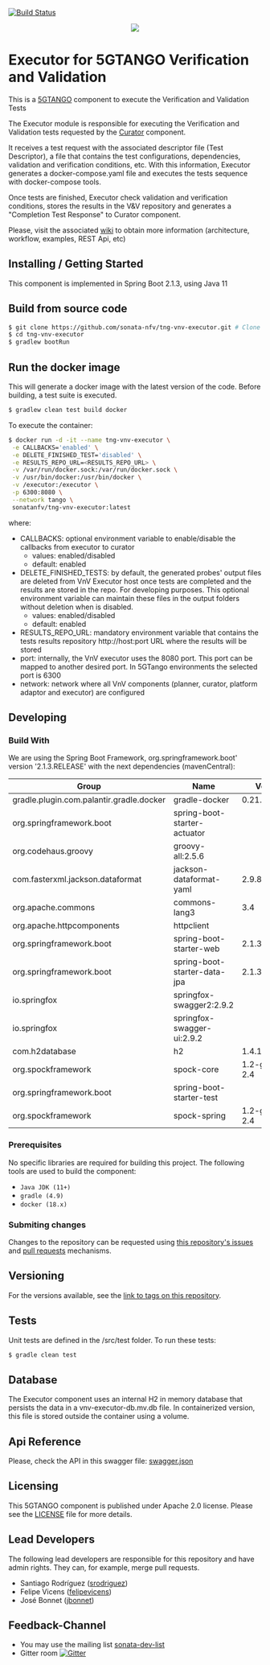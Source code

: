 [![Build Status](http://jenkins.sonata-nfv.eu/buildStatus/icon?job=tng-vnv-executor/master)](https://jenkins.sonata-nfv.eu/job/tng-vnv-executor)

<p align="center"><img src="https://github.com/sonata-nfv/tng-api-gtw/wiki/images/sonata-5gtango-logo-500px.png" /></p>

# Executor for 5GTANGO Verification and Validation
This is a [5GTANGO](http://www.5gtango.eu) component to execute the Verification and Validation Tests

The Executor module is responsible for executing the Verification and Validation tests requested by the [Curator](https://github.com/sonata-nfv/tng-vnv-curator) component.

It receives a test request with the associated descriptor file (Test Descriptor), a file that contains the test configurations, dependencies, validation and verification conditions, etc. With this information, Executor generates a docker-compose.yaml file and executes the tests sequence with docker-compose tools.

Once tests are finished, Executor check validation and verification conditions, stores the results in the V&V repository and generates a "Completion Test Response" to Curator component.

Please, visit the associated [wiki](https://github.com/sonata-nfv/tng-vnv-executor/wiki) to obtain more information (architecture, workflow, examples, REST Api, etc)

## Installing / Getting Started

This component is implemented in Spring Boot 2.1.3, using Java 11

## Build from source code

```bash
$ git clone https://github.com/sonata-nfv/tng-vnv-executor.git # Clone this repository
$ cd tng-vnv-executor
$ gradlew bootRun
```

## Run the docker image

This will generate a docker image with the latest version of the code. Before building, a test suite is executed.
```bash
$ gradlew clean test build docker
```

To execute the container:
```bash
$ docker run -d -it --name tng-vnv-executor \
 -e CALLBACKS='enabled' \
 -e DELETE_FINISHED_TEST='disabled' \
 -e RESULTS_REPO_URL=<RESULTS_REPO_URL> \
 -v /var/run/docker.sock:/var/run/docker.sock \
 -v /usr/bin/docker:/usr/bin/docker \
 -v /executor:/executor \
 -p 6300:8080 \
 --network tango \
 sonatanfv/tng-vnv-executor:latest
```

where:
- CALLBACKS: optional environment variable to enable/disable the callbacks from executor to curator
  - values: enabled/disabled
  - default: enabled
- DELETE_FINISHED_TESTS: by default, the generated probes' output files are deleted from VnV Executor host once tests are completed and the results are stored in the repo. For developing purposes. This optional environment variable can maintain these files in the output folders without deletion when is disabled.
  - values: enabled/disabled
  - default: enabled
- RESULTS_REPO_URL: mandatory environment variable that contains the tests results repository http://host:port URL where the results will be stored
- port: internally, the VnV executor uses the 8080 port. This port can be mapped to another desired port. In 5GTango environments the selected port is 6300 
- network: network where all VnV components (planner, curator, platform adaptor and executor) are configured

## Developing

### Build With
We are using the Spring Boot Framework, org.springframework.boot' version '2.1.3.RELEASE' with the next dependencies (mavenCentral):

| Group | Name | Version |
|---|---|---|
|gradle.plugin.com.palantir.gradle.docker|gradle-docker|0.21.0
|org.springframework.boot|spring-boot-starter-actuator|
|org.codehaus.groovy|groovy-all:2.5.6|
|com.fasterxml.jackson.dataformat|jackson-dataformat-yaml|2.9.8
|org.apache.commons|commons-lang3|3.4
|org.apache.httpcomponents|httpclient|
|org.springframework.boot|spring-boot-starter-web|2.1.3.RELEASE
|org.springframework.boot|spring-boot-starter-data-jpa|2.1.3.RELEASE
|io.springfox|springfox-swagger2:2.9.2
|io.springfox|springfox-swagger-ui:2.9.2
|com.h2database|h2|1.4.198
|org.spockframework|spock-core|1.2-groovy-2.4
|org.springframework.boot|spring-boot-starter-test|
|org.spockframework|spock-spring|1.2-groovy-2.4

### Prerequisites

No specific libraries are required for building this project. The following tools are used to build the component:

- `Java JDK (11+)`
- `gradle (4.9)`
- `docker (18.x)`

### Submiting changes

Changes to the repository can be requested using [this repository's issues](https://github.com/sonata-nfv/tng-vnv-executor/issues) and [pull requests](https://github.com/sonata-nfv/tng-vnv-executor/pulls) mechanisms.

## Versioning

For the versions available, see the [link to tags on this repository](https://github.com/sonata-nfv/tng-vnv-executor/releases).

## Tests

Unit tests are defined in the /src/test folder. To run these tests:

```bash
$ gradle clean test
```

## Database

The Executor component uses an internal H2 in memory database that persists the data in a vnv-executor-db.mv.db file. In containerized version, this file is stored outside the container using a volume.

## Api Reference

Please, check the API in this swagger file: [swagger.json](https://github.com/sonata-nfv/tng-vnv-executor/blob/master/doc/swagger.json)


## Licensing

This 5GTANGO component is published under Apache 2.0 license. Please see the [LICENSE](LICENSE) file for more details.

## Lead Developers

The following lead developers are responsible for this repository and have admin rights. They can, for example, merge pull requests.

* Santiago Rodríguez ([srodriguez](https://github.com/srodriguezOPT))
* Felipe Vicens ([felipevicens](https://github.com/felipevicens))
* José Bonnet ([jbonnet](https://github.com/jbonnet))

## Feedback-Channel

- You may use the mailing list [sonata-dev-list](mailto:sonata-dev@lists.atosresearch.eu)
- Gitter room [![Gitter](https://badges.gitter.im/sonata-nfv/Lobby.svg)](https://gitter.im/sonata-nfv/Lobby?utm_source=badge&utm_medium=badge&utm_campaign=pr-badge)
